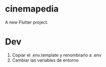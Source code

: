 # cinemapedia

A new Flutter project.

# Dev

1. Copiar el .env.template y renombrarlo a .env
2. Cambiar las variables de entorno
